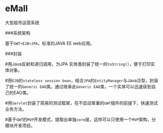 eMall
=====

大型超市运营系统

###系统架构

基于`GWT+EJB+JPA`，标准的JAVA EE web应用。

###封装

#用Java反射和递归调用，为JPA 实体类封装了统一的`toString()`，便于打印实体对象。

#用`EJB`的`stateless session bean`，结合`JPA`的`EntityManager`与Java泛型，封装了统一的`Generic EAO`类。通过继承此`Generic EAO`类，一个实体可以迅速获到自己的EAO类。

#用`Servlet`封装了简易的测试框架，在不启动笨重的`GWT`插件的前提下，快速测试业务方法。

#基于`GWT`的`MVP`开发模式，提取出单独`core`层，这样可以只使用一个`MVP`架构，分模块开发项目。
